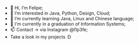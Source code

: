 - 👋 Hi, I’m Felipe;
- 👀 I’m interested in Java, Python, Design, Cloud;
- 🌱 I’m currently learning Java, Linux and Chinese language;
- 💞️ I'm currently in a graduation of Information Systems;
- 📫 Contact -> via Instagram @l1p3fe;
- Take a look in my projects :D 

<!---
FelipeMCM/FelipeMCM is a ✨ special ✨ repository because its `README.md` (this file) appears on your GitHub profile.
You can click the Preview link to take a look at your changes.
--->

